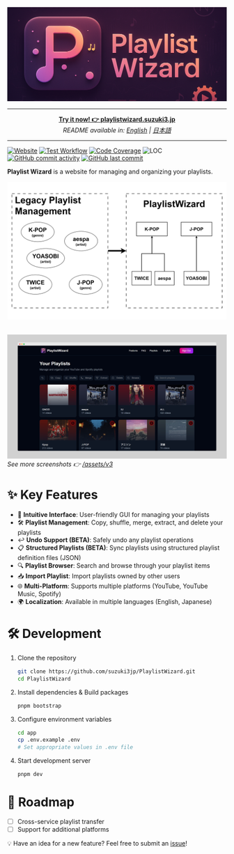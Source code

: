 <img src="https://raw.githubusercontent.com/suzuki3jp/PlaylistWizard/c34ac5a7113316bc92680c051f282bd5f487f405/assets/banner-small.png"/>

<hr />

<p align="center">
<a href="https://playlistwizard.suzuki3.jp/en"><b>Try it now! 👉 playlistwizard.suzuki3.jp</b></a><br />
<i>README available in: <a href="/app/README.md">English</a> | <a href="/app/README_ja.md">日本語</a></i>
</p>
<hr />

[![Website](https://deploy-badge.vercel.app/?url=http%3A%2F%2Fplaylistwizard.suzuki3.jp&name=playlistwizard.suzuki3.jp)](https://playlistwizard.suzuki3.jp/en)
[![Test Workflow](https://github.com/suzuki3jp/PlaylistWizard/actions/workflows/test.yml/badge.svg)](https://github.com/suzuki3jp/playlistwizard/actions)
[![Code Coverage](https://codecov.io/gh/suzuki3jp/PlaylistWizard/graph/badge.svg?token=UH5HX39VG7)](https://codecov.io/github/suzuki3jp/playlistwizard)
![LOC](https://tokei.rs/b1/github/suzuki3jp/playlistwizard)
[![GitHub commit activity](https://img.shields.io/github/commit-activity/m/suzuki3jp/playlistwizard)](https://github.com/suzuki3jp/playlistwizard/pulse)
[![GitHub last commit](https://img.shields.io/github/last-commit/suzuki3jp/playlistwizard)](https://github.com/suzuki3jp/playlistwizard/commits/main)

**Playlist Wizard** is a website for managing and organizing your playlists.
<div style="text-align: center; margin-top: 1rem; margin-bottom: 2rem;">
    <img src="https://raw.githubusercontent.com/suzuki3jp/PlaylistWizard/28b4a49f92ba217c1ae9db1c87fd83076fab0e75/assets/playlist-management-comparison.jpg" width="800"/>
</div>
<img src="https://github.com/suzuki3jp/PlaylistWizard/blob/4c24a9df8e0bb37402f808a6be0420e3522288a4/assets/v3/playlists.png?raw=true"/>
<i>See more screenshots 👉 <a href="/assets/v3">/assets/v3</a></i>

# ✨ Key Features
- 🎯 **Intuitive Interface**: User-friendly GUI for managing your playlists
- 🛠️ **Playlist Management**: Copy, shuffle, merge, extract, and delete your playlists
- ↩️ **Undo Support (BETA)**: Safely undo any playlist operations
- 📋 **Structured Playlists (BETA)**: Sync playlists using structured playlist definition files (JSON)
- 🔍 **Playlist Browser**: Search and browse through your playlist items
- 📥 **Import Playlist**: Import playlists owned by other users
- 🌐 **Multi-Platform**: Supports multiple platforms (YouTube, YouTube Music, Spotify)
- 🌍 **Localization**: Available in multiple languages (English, Japanese)

# 🛠️ Development

1. Clone the repository
    ```bash
    git clone https://github.com/suzuki3jp/PlaylistWizard.git
    cd PlaylistWizard
    ```

2. Install dependencies & Build packages
    ```bash
    pnpm bootstrap
    ```

3. Configure environment variables
    ```bash
    cd app
    cp .env.example .env
    # Set appropriate values in .env file
    ```

4. Start development server
    ```bash
    pnpm dev
    ```

# 🚀 Roadmap
- [ ] Cross-service playlist transfer
- [ ] Support for additional platforms

💡 Have an idea for a new feature? Feel free to submit an [issue](https://github.com/suzuki3jp/playlistwizard/issues/new)!